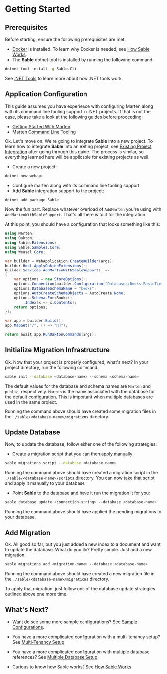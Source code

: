 # Getting Started

## Prerequisites

Before starting, ensure the following prerequisites are met:
- [Docker](https://docs.docker.com/engine/install/) is installed. To learn why Docker is needed, see [How Sable Works](../reference/how-sable-works).
- The **Sable** dotnet tool is installed by running the following command:

```bash
dotnet tool install -g Sable.Cli
```

See [.NET Tools](https://learn.microsoft.com/en-us/dotnet/core/tools/global-tools) to learn more about how .NET tools work.

## Application Configuration

This guide assumes you have experience with configuring Marten along with its command line tooling support in .NET projects. If that is not the case, please take a look at the following guides before proceeding:
- [Getting Started With Marten](https://martendb.io/getting-started.html)
- [Marten Command Line Tooling](https://martendb.io/configuration/cli.html#command-line-tooling)

Ok. Let's move on. We're going to integrate **Sable** into a new project. To learn how to integrate **Sable** into an exiting project, see [Existing Project Integration](../guide/existing-project-integration) after going through this guide.
The process is similar, so everything learned here will be applicable for existing projects as well.

- Create a new project:
```bash
dotnet new webapi
```
- Configure marten along with its command line tooling support.
- Add **Sable** integration support to the project:
```bash
dotnet add package Sable
```

Now the fun part. Replace whatever overload of `AddMarten` you're using with `AddMartenWithSableSupport`. That's all there is to it for the integration.

At this point, you should have a configuration that looks something like this:
```c#
using Marten;
using Oakton;
using Sable.Extensions;
using Sable.Samples.Core;
using Weasel.Core;

var builder = WebApplication.CreateBuilder(args);
builder.Host.ApplyOaktonExtensions();
builder.Services.AddMartenWithSableSupport(_ =>
{
    var options = new StoreOptions();
    options.Connection(builder.Configuration["Databases:Books:BasicTier"]);
    options.DatabaseSchemaName = "books";
    options.AutoCreateSchemaObjects = AutoCreate.None;
    options.Schema.For<Book>()
        .Index(x => x.Contents);
    return options;
});

var app = builder.Build();
app.MapGet("/", () => "💪🏾");

return await app.RunOaktonCommands(args);
```

## Initialize Migration Infrastructure

Ok. Now that your project is properly configured, what's next? 
In your project directory, run the following command:

```bash 
sable init --database <database-name> --schema <schema-name>
```

The default values for the database and schema names are `Marten` and `public`, respectively.
`Marten` is the name associated with the database for the default configuration. This is important when multiple databases are used in the same project.

Running the command above should have created some migration files in the `./sable/<database-name>/migrations` directory.



## Update Database

Now, to update the database, follow either one of the following strategies:
- Create a migration script that you can then apply manually:

```bash 
sable migrations script --database <database-name>
```

Running the command above should have created a migration script in the `./sable/<database-name>/scripts` directory.
You can now take that script and apply it manually to your database.

- Point **Sable** to the database and have it run the migration it for you:

```bash 
sable database update <connection-string> --database <database-name>
```

Running the command above should have applied the pending migrations to your database.

## Add Migration
Ok. All good so far, but you just added a new index to a document and want to update the database. What do you do?
Pretty simple. Just add a new migration:

```bash 
sable migrations add <migration-name> --database <database-name>
```

Running the command above should have created a new migration file in the `./sable/<database-name>/migrations` directory.

To apply that migration, just follow one of the database update strategies outlined above one more time.


## What's Next?

- Want do see some more sample configurations? See [Sample Configurations](https://github.com/bloomberg/sable/tree/main/samples).

- You have a more complicated configuration with a multi-tenancy setup? See [Multi-Tenancy Setup](../guide/multi-tenancy-setup)

- You have a more complicated configuration with multiple database references? See [Multiple Database Setup](../guide/multiple-database-setup)

- Curious to know how Sable works? See [How Sable Works](../reference/how-sable-works)